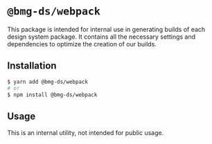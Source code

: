 # `@bmg-ds/webpack`

This package is intended for internal use in generating builds of each design system package. It contains all the necessary settings and dependencies to optimize the creation of our builds.

## Installation

```sh
$ yarn add @bmg-ds/webpack
# or
$ npm install @bmg-ds/webpack
```

## Usage

This is an internal utility, not intended for public usage.
